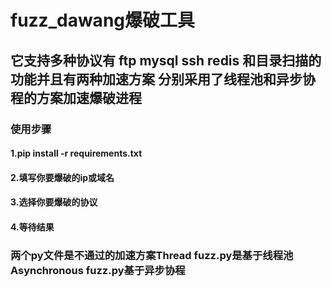 # fuzz_dawang爆破工具

## 它支持多种协议有 ftp mysql ssh redis 和目录扫描的功能并且有两种加速方案 分别采用了线程池和异步协程的方案加速爆破进程

### 使用步骤

#### 1.pip install -r requirements.txt

#### 2.填写你要爆破的ip或域名

#### 3.选择你要爆破的协议

#### 4.等待结果

### 两个py文件是不通过的加速方案Thread fuzz.py是基于线程池 Asynchronous fuzz.py基于异步协程 
